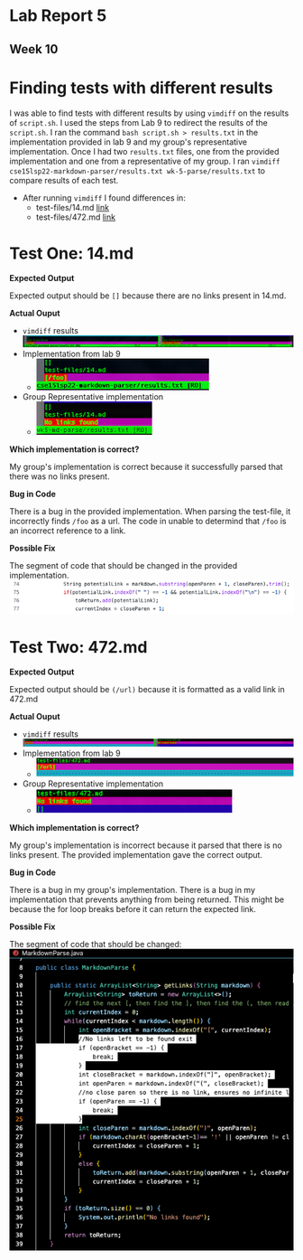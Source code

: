 # Lab Report 5
## Week 10

# Finding tests with different results 
I was able to find tests with different results by using `vimdiff` on the results of `script.sh`. I used the steps from Lab 9 to redirect the results of the `script.sh`. I ran the command `bash script.sh > results.txt` in the implementation provided in lab 9 and my group's representative implementation. Once I had two `results.txt` files, one from the provided implementation and one from a representative of my group. I ran `vimdiff cse15lsp22-markdown-parser/results.txt wk-5-parse/results.txt` to compare results of each test. 
* After running `vimdiff` I found differences in:
    * test-files/14.md [link](https://github.com/nidhidhamnani/markdown-parser/blob/main/test-files/14.md)
    * test-files/472.md [link](https://github.com/nidhidhamnani/markdown-parser/blob/main/test-files/472.md)

# Test One: 14.md 
**Expected Output** 

Expected output should be `[]` because there are no links present in 14.md. 

**Actual Ouput** 
* `vimdiff` results
![Image](test-files-14.png)
* Implementation from lab 9 
    * ![Image](cs15l-14.png)
* Group Representative implementation 
    * ![Image](group-14.png)

**Which implementation is correct?**

My group's implementation is correct because it successfully parsed that there was no links present.  

**Bug in Code**

There is a bug in the provided implementation. When parsing the test-file, it incorrectly finds `/foo` as a url. The code in unable to determind that `/foo` is an incorrect reference to a link.

**Possible Fix**

The segment of code that should be changed in the provided implementation. 
![Image](fix-14.png)




# Test Two: 472.md
**Expected Output** 

Expected output should be `(/url)` because it is formatted as a valid link in 472.md

**Actual Ouput** 
* `vimdiff` results
![Image](test-files-472.png)
* Implementation from lab 9 
    * ![Image](cs14l-472.png)
* Group Representative implementation 
    * ![Image](group-472.png)


**Which implementation is correct?**

My group's implementation is incorrect because it parsed that there is no links present. The provided implementation gave the correct output. 

**Bug in Code**

There is a bug in my group's implementation. There is a bug in my implementation that prevents anything from being returned. This might be because the for loop breaks before it can return the expected link.

**Possible Fix**

The segment of code that should be changed:
![Image](fix-472.png)
